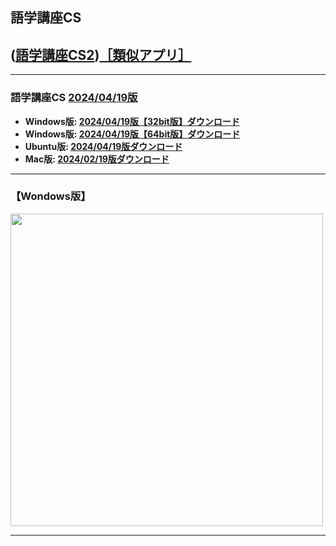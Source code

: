 ## 語学講座CS      
## ([語学講座CS2](https://csreviser.github.io/CaptureStream2/))[［類似アプリ］](https://csreviser.github.io/CaptureStream2/application)                                      

                                   
***
### 語学講座CS  [2024/04/19版](https://github.com/CSReviser/CaptureStream/releases/tag/20240419)              
   * **Windows版: [2024/04/19版【32bit版】ダウンロード](https://github.com/CSReviser/CaptureStream/releases/download/20240419/CaptureStream-Windows-x68-20240419.zip)**                          
   * **Windows版: [2024/04/19版【64bit版】ダウンロード](https://github.com/CSReviser/CaptureStream/releases/download/20240419/CaptureStream-Windows-x64-20240419.zip)**                          
   * **Ubuntu版: [2024/04/19版ダウンロード](https://github.com/CSReviser/CaptureStream/releases/download/20240419/CaptureStream-Ubuntu-20240419.zip)**   
   * **Mac版: [2024/02/19版ダウンロード](https://github.com/CSReviser/CaptureStream/releases/download/20230225/CaptureStream-Macintosh-20230225.dmg)** 　　   
                                                                   
***
### 【Wondows版】  
<img src="https://github.com/CSReviser/CaptureStream/assets/46049273/630baada-27f1-4984-a6ce-3f2bc6349be4" width="500">

***
 <link rel="shortcut icon" type="image/x-icon" href="https://avatars.githubusercontent.com/u/46049273?v=4">
 <meta name="twitter:image:src" content="https://avatars.githubusercontent.com/u/46049273?v=4">
